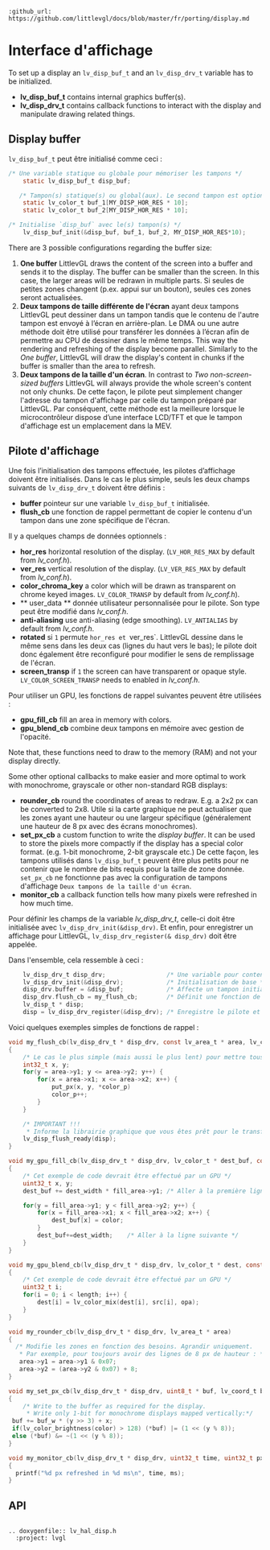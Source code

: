 ```eval_rst
:github_url: https://github.com/littlevgl/docs/blob/master/fr/porting/display.md
```
# Interface d'affichage

To set up a display an `lv_disp_buf_t` and an `lv_disp_drv_t` variable has to be initialized.
- **lv_disp_buf_t** contains internal graphics buffer(s).
- **lv_disp_drv_t** contains callback functions to interact with the display and manipulate drawing related things.


## Display buffer

`lv_disp_buf_t` peut être initialisé comme ceci :
```c
/* Une variable statique ou globale pour mémoriser les tampons */
    static lv_disp_buf_t disp_buf;

   /* Tampon(s) statique(s) ou global(aux). Le second tampon est optionnel */
    static lv_color_t buf_1[MY_DISP_HOR_RES * 10];
    static lv_color_t buf_2[MY_DISP_HOR_RES * 10];

/* Initialise `disp_buf` avec le(s) tampon(s) */
    lv_disp_buf_init(&disp_buf, buf_1, buf_2, MY_DISP_HOR_RES*10);
```

There are 3 possible configurations regarding the buffer size:
1. **One buffer** LittlevGL draws the content of the screen into a buffer and sends it to the display.
The buffer can be smaller than the screen. In this case, the larger areas will be redrawn in multiple parts.
Si seules de petites zones changent (p.ex. appui sur un bouton), seules ces zones seront actualisées.
2. **Deux tampons de taille différente de l'écran** ayant deux tampons LittlevGL peut dessiner dans un tampon tandis que le contenu de l'autre tampon est envoyé à l’écran en arrière-plan.
Le DMA ou une autre méthode doit être utilisé pour transférer les données à l’écran afin de permettre au CPU de dessiner dans le même temps.
This way the rendering and refreshing of the display become parallel.
Similarly to the *One buffer*, LittlevGL will draw the display's content in chunks if the buffer is smaller than the area to refresh.
3. **Deux tampons de la taille d'un écran**.
In contrast to *Two non-screen-sized buffers* LittlevGL will always provide the whole screen's content not only chunks.
De cette façon, le pilote peut simplement changer l'adresse du tampon d'affichage par celle du tampon préparé par LittlevGL.
Par conséquent, cette méthode est la meilleure lorsque le microcontrôleur dispose d’une interface LCD/TFT et que le tampon d'affichage est un emplacement dans la MEV.


## Pilote d'affichage

Une fois l’initialisation des tampons effectuée, les pilotes d’affichage doivent être initialisés. Dans le cas le plus simple, seuls les deux champs suivants de `lv_disp_drv_t` doivent être définis :
- **buffer** pointeur sur une variable `lv_disp_buf_t` initialisée.
- **flush_cb** une fonction de rappel permettant de copier le contenu d'un tampon dans une zone spécifique de l'écran.

Il y a quelques champs de données optionnels :
- **hor_res** horizontal resolution of the display. (`LV_HOR_RES_MAX` by default from *lv_conf.h*).
- **ver_res** vertical resolution of the display. (`LV_VER_RES_MAX` by default from *lv_conf.h*).
- **color_chroma_key** a color which will be drawn as transparent on chrome keyed images. `LV_COLOR_TRANSP` by default from *lv_conf.h*).
- ** user_data ** donnée utilisateur personnalisée pour le pilote. Son type peut être modifié dans *lv_conf.h*.
- **anti-aliasing** use anti-aliasing (edge smoothing). `LV_ANTIALIAS` by default  from *lv_conf.h*.
- **rotated** si `1` permute `hor_res et `ver_res`. LittlevGL dessine dans le même sens dans les deux cas (lignes du haut vers le bas); le pilote doit donc également être reconfiguré pour modifier le sens de remplissage de l'écran.
- **screen_transp** if `1` the screen can have transparent or opaque style. `LV_COLOR_SCREEN_TRANSP` needs to enabled in *lv_conf.h*.

Pour utiliser un GPU, les fonctions de rappel suivantes peuvent être utilisées :
- **gpu_fill_cb** fill an area in memory with colors.
- **gpu_blend_cb** combine deux tampons en mémoire avec gestion de l'opacité.

Note that, these functions need to draw to the memory (RAM) and not your display directly.

Some other optional callbacks to make easier and more optimal to work with monochrome, grayscale or other non-standard RGB displays:
- **rounder_cb** round the coordinates of areas to redraw. E.g. a 2x2 px can be converted to 2x8.
Utile si la carte graphique ne peut actualiser que les zones ayant une hauteur ou une largeur spécifique (généralement une hauteur de 8 px avec des écrans monochromes).
- **set_px_cb** a custom function to write the *display buffer*.
It can be used to store the pixels more compactly if the display has a special color format. (e.g. 1-bit monochrome, 2-bit grayscale etc.)
De cette façon, les tampons utilisés dans `lv_disp_buf_t` peuvent être plus petits pour ne contenir que le nombre de bits requis pour la taille de zone donnée. `set_px_cb` ne fonctionne pas avec la configuration de tampons d'affichage `Deux tampons de la taille d'un écran`.
- **monitor_cb** a callback function tells how many pixels were refreshed in how much time.

Pour définir les champs de la variable *lv_disp_drv_t*, celle-ci doit être initialisée avec `lv_disp_drv_init(&disp_drv)`.
Et enfin, pour enregistrer un affichage pour LittlevGL, `lv_disp_drv_register(& disp_drv)` doit être appelée.

Dans l'ensemble, cela ressemble à ceci :
```c
    lv_disp_drv_t disp_drv;                 /* Une variable pour contenir les pilotes. Peut être une variable locale */
    lv_disp_drv_init(&disp_drv);            /* Initialisation de base */
    disp_drv.buffer = &disp_buf;            /* Affecte un tampon initialisé */
    disp_drv.flush_cb = my_flush_cb;        /* Définit une fonction de rappel pour dessiner à l'écran */
    lv_disp_t * disp;
    disp = lv_disp_drv_register(&disp_drv); /* Enregistre le pilote et sauvegarde les objets d'affichage créés */
```

Voici quelques exemples simples de fonctions de  rappel :
```c
void my_flush_cb(lv_disp_drv_t * disp_drv, const lv_area_t * area, lv_color_t * color_p)
{
    /* Le cas le plus simple (mais aussi le plus lent) pour mettre tous les pixels à l'écran un par un */
    int32_t x, y;
    for(y = area->y1; y <= area->y2; y++) {
        for(x = area->x1; x <= area->x2; x++) {
            put_px(x, y, *color_p)
            color_p++;
        }
    }

    /* IMPORTANT !!!
     * Informe la librairie graphique que vous êtes prêt pour le transfert */
    lv_disp_flush_ready(disp);
}

void my_gpu_fill_cb(lv_disp_drv_t * disp_drv, lv_color_t * dest_buf, const lv_area_t * dest_area, const lv_area_t * fill_area, lv_color_t color);
{
    /* Cet exemple de code devrait être effectué par un GPU */
    uint32_t x, y;
    dest_buf += dest_width * fill_area->y1; /* Aller à la première ligne */

    for(y = fill_area->y1; y < fill_area->y2; y++) {
        for(x = fill_area->x1; x < fill_area->x2; x++) {
            dest_buf[x] = color;
        }
        dest_buf+=dest_width;    /* Aller à la ligne suivante */
    }
}

void my_gpu_blend_cb(lv_disp_drv_t * disp_drv, lv_color_t * dest, const lv_color_t * src, uint32_t length, lv_opa_t opa)
{
    /* Cet exemple de code devrait être effectué par un GPU */
    uint32_t i;
    for(i = 0; i < length; i++) {
        dest[i] = lv_color_mix(dest[i], src[i], opa);
    }
}

void my_rounder_cb(lv_disp_drv_t * disp_drv, lv_area_t * area)
{
  /* Modifie les zones en fonction des besoins. Agrandir uniquement.
   * Par exemple, pour toujours avoir des lignes de 8 px de hauteur : */
   area->y1 = area->y1 & 0x07;
   area->y2 = (area->y2 & 0x07) + 8;
}

void my_set_px_cb(lv_disp_drv_t * disp_drv, uint8_t * buf, lv_coord_t buf_w, lv_coord_t x, lv_coord_t y, lv_color_t color, lv_opa_t opa)
{
    /* Write to the buffer as required for the display.
     * Write only 1-bit for monochrome displays mapped vertically:*/
 buf += buf_w * (y >> 3) + x;
 if(lv_color_brightness(color) > 128) (*buf) |= (1 << (y % 8));
 else (*buf) &= ~(1 << (y % 8));
}

void my_monitor_cb(lv_disp_drv_t * disp_drv, uint32_t time, uint32_t px)
{
  printf("%d px refreshed in %d ms\n", time, ms);
}
```

## API

```eval_rst

.. doxygenfile:: lv_hal_disp.h
  :project: lvgl

```
